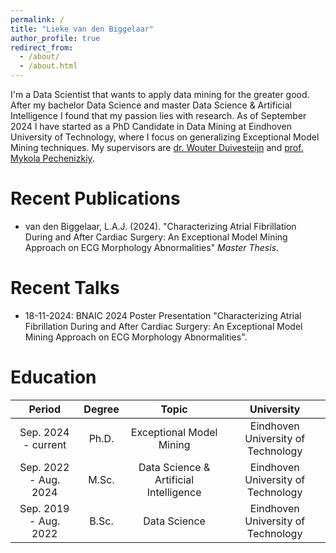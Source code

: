 ```yaml
---
permalink: /
title: "Lieke van den Biggelaar"
author_profile: true
redirect_from: 
  - /about/
  - /about.html
---
```


I'm a Data Scientist that wants to apply data mining for the greater good. After my bachelor Data Science and master Data Science & Artificial Intelligence I found that my passion lies with research. As of September 2024 I have started as a PhD Candidate in Data Mining at Eindhoven University of Technology, where I focus on generalizing Exceptional Model Mining techniques. My supervisors are [dr. Wouter Duivesteijn](https://wwwis.win.tue.nl/~wouter/) and [prof. Mykola Pechenizkiy](https://www.win.tue.nl/~mpechen/).

Recent Publications
======
- van den Biggelaar, L.A.J. (2024). &quot;Characterizing Atrial Fibrillation During and After Cardiac Surgery: An Exceptional Model Mining Approach on ECG Morphology Abnormalities&quot; <i>Master Thesis</i>.

Recent Talks
======
-  18-11-2024: BNAIC 2024 Poster Presentation &quot;Characterizing Atrial Fibrillation During and After Cardiac Surgery: An Exceptional Model Mining Approach on ECG Morphology Abnormalities&quot;.


Education
======


|         Period        | Degree |                  Topic                 |                        University                       |
|:---------------------:|:------:|:--------------------------------------:|:-------------------------------------------------------:|
| Sep. 2024 - current   | Ph.D.  | Exceptional Model Mining               | Eindhoven University of Technology                      |
| Sep. 2022 - Aug. 2024 | M.Sc.  | Data Science & Artificial Intelligence | Eindhoven University of Technology                      |
| Sep. 2019 - Aug. 2022 | B.Sc.  | Data Science                           | Eindhoven University of Technology                      |
